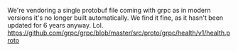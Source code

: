 We're vendoring a single protobuf file coming with grpc as in modern versions it's no longer built automatically.
We find it fine, as it hasn't been updated for 6 years anyway. Lol.
https://github.com/grpc/grpc/blob/master/src/proto/grpc/health/v1/health.proto